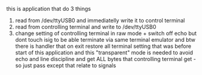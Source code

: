 this is application that do 3 things
1) read from /dev/ttyUSB0 and immediatelly write it to control terminal
2) read from controlling terminal and write to /dev/ttyUSB0
3) change setting of controlling terminal in raw mode + switch off echo but dont touch isig to be able terminate via same terminal emulator
   and btw there is handler that on exit restore all terminal setting that was before start of this application
   and this "transparent" mode is needed to avoid echo and line discipline and get ALL bytes that controlling terminal get - so just pass except that relate to signals
